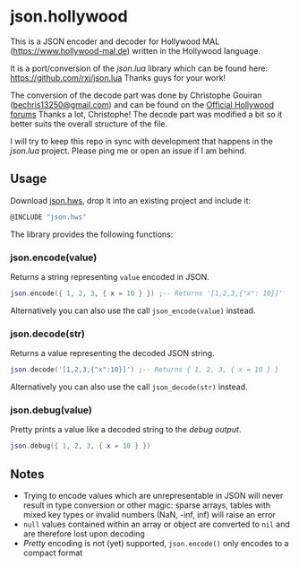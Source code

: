 # json.hollywood

This is a JSON encoder and decoder for Hollywood MAL (<https://www.hollywood-mal.de>) written in the Hollywood language.

It is a port/conversion of the *json.lua* library which can be found here: <https://github.com/rxi/json.lua> Thanks guys for your work!

The conversion of the decode part was done by Christophe Gouiran (bechris13250@gmail.com) and can be found on the [Official Hollywood forums](https://forums.hollywood-mal.com/viewtopic.php?f=22&t=2004&p=11417&hilit=json&sid=bccabff76b4d2f79365092f880330a62#p11232) Thanks a lot, Christophe!
The decode part was modified a bit so it better suits the overall structure of the file.

I will try to keep this repo in sync with development that happens in the *json.lua* project. Please ping me or open an issue if I am behind.

## Usage

Download [json.hws](json.hws?raw=1), drop it into an existing project and include it:

```lua
@INCLUDE "json.hws"
```

The library provides the following functions:

### json.encode(value)

Returns a string representing `value` encoded in JSON.

```lua
json.encode({ 1, 2, 3, { x = 10 } }) ;-- Returns '[1,2,3,{"x": 10}]'
```

Alternatively you can also use the call `json_encode(value)` instead.

### json.decode(str)

Returns a value representing the decoded JSON string.

```lua
json.decode('[1,2,3,{"x":10}]') ;-- Returns { 1, 2, 3, { x = 10 } }
```

Alternatively you can also use the call `json_decode(str)` instead.

### json.debug(value)

Pretty prints a value like a decoded string to the *debug output*.

```lua
json.debug({ 1, 2, 3, { x = 10 } })
```

## Notes

* Trying to encode values which are unrepresentable in JSON will never result
  in type conversion or other magic: sparse arrays, tables with mixed key types
  or invalid numbers (NaN, -inf, inf) will raise an error
* `null` values contained within an array or object are converted to `nil` and
  are therefore lost upon decoding
* *Pretty* encoding is not (yet) supported, `json.encode()` only encodes to a compact format
